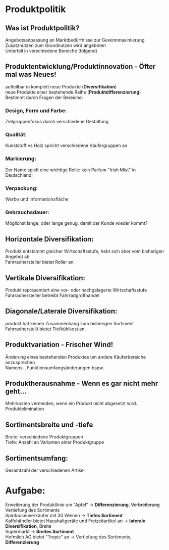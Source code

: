 # Produktpolitik

## Was ist Produktpolitik?
  Angebotsanpassung an Marktbedürfnisse zur Gewinnmaximierung<br>
  Zusatznutzen zum Grundnutzen wird angeboten<br>
  Unterteil in verschiedene Bereiche (folgend)<br>
## Produktentwicklung/Produktinnovation - Öfter mal was Neues!
  aufteilbar in
    komplett neue Produkte (**Diversifikation**)<br>
    neue Produkte einer bestehende Reihe (**Produktdifferenzierung**)<br>
  Bestimmt durch Fragen der Bereiche:<br>
### Design, Form und Farbe:
Zielgruppenfokus durch verschiedene Gestaltung
### Qualität:
Kunststoff vs Holz spricht verschiedene Käufergruppen an<br>
### Markierung:
Der Name spielt eine wichtige Rolle: kein Parfum "Irish Mist" in Deutschland!<br>
### Verpackung:
Werbe und Informationsfläche<br>
### Gebrauchsdauer:
Möglichst lange, oder lange genug, damit der Kunde wieder kommt?
## Horizontale Diversifikation:
  Produkt entstammt gleicher Wirtschaftsstufe, hebt sich aber vom bisherigen Angebot ab<br>
  Fahrradhersteller bietet Roller an.
## Vertikale Diversifikation:
  Produkt repräsentiert eine vor- oder nachgelagerte Wirtschaftsstufe<br>
  Fahrradhersteller betreibt Fahrradgroßhandel
## Diagonale/Laterale Diversifikation:
  produkt hat keinen Zusammenhang zum bisherigen Sortiment<br>
  Fahrradherstellt bietet Tiefkühlkost an.
## Produktvariation - Frischer Wind!
  Änderung eines bestehenden Produktes um andere Käuferbereiche anzusprechen<br>
    Namens-, Funktionsumfangsänderungen bspw.
## Produktherausnahme - Wenn es gar nicht mehr geht...
  Mehrkosten vermeiden, wenn ein Produkt nicht abgesetzt wird.<br>
  Produktelimination
## Sortimentsbreite und -tiefe
  Breite:
    verschiedene Produktgruppen<br>
  Tiefe:
    Anzahl an Varianten einer Produktgruppe
## Sortimentsumfang:
  Gesamtzahl der verschiedenen Artikel
# Aufgabe:
  Erweiterung der Produktlinie um "Apfel" -> **Differenzierung**, ~~Verbreiterung~~ Vertiefung des Sortiments<br>
  Spirituosenverkäufer mit 30 Weinen -> **Tiefes Sortiment**<br>
  Kaffehändler bietet Haushaltgeräte und Freizeitartikel an -> **laterale Diversifikation**, Breite<br>
  Supermarkt -> **Breites Sortiment**<br>
  Hofmilch AG bietet "Tropic" an -> Vertiefung des Sortiments, **Differenzierung**
